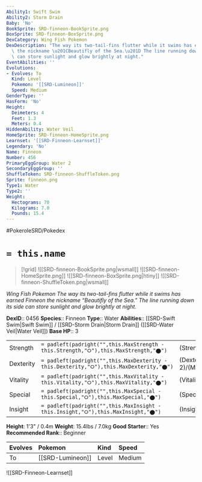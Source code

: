 ```yaml
---
Ability1: Swift Swim
Ability2: Storm Drain
Baby: 'No'
BookSprite: SRD-finneon-BookSprite.png
BoxSprite: SRD-finneon-BoxSprite.png
DexCategory: Wing Fish Pokemon
DexDescription: "The way its two-tail-fins flutter while it swims has earned Finneon\
  \ the nickname \u201CBeautifly of the Sea.\u201D The line running down its side\
  \ can store sunlight and glow brightly at night."
EventAbilities: ''
Evolutions:
- Evolves: To
  Kind: Level
  Pokemon: '[[SRD-Lumineon]]'
  Speed: Medium
GenderType: ''
HasForm: 'No'
Height:
  Deimeters: 4
  Feet: 1.3
  Meters: 0.4
HiddenAbility: Water Veil
HomeSprite: SRD-finneon-HomeSprite.png
Learnset: '[[SRD-Finneon-Learnset]]'
Legendary: 'No'
Name: Finneon
Number: 456
PrimaryEggGroup: Water 2
SecondaryEggGroup: ''
ShuffleToken: SRD-finneon-ShuffleToken.png
Sprite: finneon.png
Type1: Water
Type2: ''
Weight:
  Hectograms: 70
  Kilograms: 7.0
  Pounds: 15.4
---
```


#PokeroleSRD/Pokedex

# `= this.name`

> [!grid]
> ![[SRD-finneon-BookSprite.png|wsmall]]
> ![[SRD-finneon-HomeSprite.png]]
> ![[SRD-finneon-BoxSprite.png|htiny]]
> ![[SRD-finneon-ShuffleToken.png|wsmall]]


*Wing Fish Pokemon*
*The way its two-tail-fins flutter while it swims has earned Finneon the nickname “Beautifly of the Sea.” The line running down its side can store sunlight and glow brightly at night.*

**DexID**:: 0456
**Species**:: Finneon
**Type**:: Water
**Abilities**:: [[SRD-Swift Swim|Swift Swim]] / [[SRD-Storm Drain|Storm Drain]] ([[SRD-Water Veil|Water Veil]])
**Base HP**:: 3

|           |                                                                                        |                                          |
| --------- | -------------------------------------------------------------------------------------- | ---------------------------------------- |
| Strength  | `= padleft(padright("",this.MaxStrength - this.Strength,"⭘"),this.MaxStrength,"⬤")`    | (Strength::2)/(MaxStrength::4)   |
| Dexterity | `= padleft(padright("",this.MaxDexterity - this.Dexterity,"⭘"),this.MaxDexterity,"⬤")` | (Dexterity:: 2)/(MaxDexterity::4) |
| Vitality  | `= padleft(padright("",this.MaxVitality - this.Vitality,"⭘"),this.MaxVitality,"⬤")`    | (Vitality::2)/(MaxVitality::4)   |
| Special   | `= padleft(padright("",this.MaxSpecial - this.Special,"⭘"),this.MaxSpecial,"⬤")`       | (Special::2)/(MaxSpecial::4)     |
| Insight   | `= padleft(padright("",this.MaxInsight - this.Insight,"⭘"),this.MaxInsight,"⬤")`       | (Insight::2)/(MaxInsight::4)     |

**Height**: 1'3" / 0.4m
**Weight**: 15.4lbs / 7.0kg
**Good Starter**:: Yes
**Recommended Rank**:: Beginner

| Evolves   | Pokemon          | Kind   | Speed   |
|:----------|:-----------------|:-------|:--------|
| To        | [[SRD-Lumineon]] | Level  | Medium  |

![[SRD-Finneon-Learnset]]